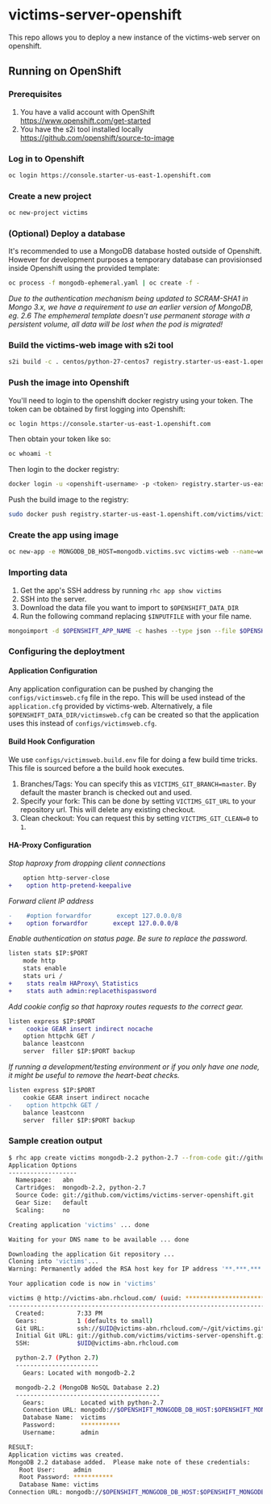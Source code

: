 victims-server-openshift
========================

This repo allows you to deploy a new instance of the victims-web server on openshift.

## Running on OpenShift
### Prerequisites
1. You have a valid account with OpenShift https://www.openshift.com/get-started
2. You have the s2i tool installed locally https://github.com/openshift/source-to-image

### Log in to Openshift
```sh
oc login https://console.starter-us-east-1.openshift.com
```

### Create a new project
```sh
oc new-project victims
```

### (Optional) Deploy a database
It's recommended to use a MongoDB database hosted outside of Openshift. However for development purposes a temporary database can provisionsed inside Openshift using the provided template:
```sh
oc process -f mongodb-ephemeral.yaml | oc create -f -
```
*Due to the authentication mechanism being updated to SCRAM-SHA1 in Mongo 3.x, we have a requirement to use an earlier version of MongoDB, eg. 2.6*
*The emphemeral template doesn't use permanent storage with a persistent volume, all data will be lost when the pod is migrated!*

### Build the victims-web image with s2i tool
```sh
s2i build -c . centos/python-27-centos7 registry.starter-us-east-1.openshift.com/victims/victims-web
```

### Push the image into Openshift
You'll need to login to the openshift docker registry using your token. The token can be obtained by first logging into Openshift:
```sh
oc login https://console.starter-us-east-1.openshift.com
```

Then obtain your token like so:
```sh
oc whoami -t
```

Then login to the docker registry:
```sh
docker login -u <openshift-username> -p <token> registry.starter-us-east-1.openshift.com
```

Push the build image to the registry:

```sh
sudo docker push registry.starter-us-east-1.openshift.com/victims/victims-web
```

### Create the app using image
```sh
oc new-app -e MONGODB_DB_HOST=mongodb.victims.svc victims-web --name=web
```

### Importing data
1. Get the app's SSH address by running ```rhc app show victims```
2. SSH into the server.
3. Download the data file you want to import to ```$OPENSHIFT_DATA_DIR```
4. Run the following command replacing ```$INPUTFILE``` with your file name.

```sh
mongoimport -d $OPENSHIFT_APP_NAME -c hashes --type json --file $OPENSHIFT_DATA_DIR/$INPUTFILE  -h $OPENSHIFT_MONGODB_DB_HOST  -u admin -p $OPENSHIFT_MONGODB_DB_PASSWORD --port $OPENSHIFT_MONGODB_DB_PORT
```
### Configuring the deploytment
#### Application Configuration
Any application configuration can be pushed by changing the ```configs/victimsweb.cfg``` file in the repo. This will be used instead of the ```application.cfg``` provided by victims-web.
Alternatively, a file ```$OPENSHIFT_DATA_DIR/victimsweb.cfg``` can be created so that the application uses this instead of ```configs/victimsweb.cfg```.
#### Build Hook Configuration
We use ```configs/victimsweb.build.env``` file for doing a few build time tricks. This file is sourced before a the build hook executes.

1. Branches/Tags: You can specify this as ```VICTIMS_GIT_BRANCH=master```. By default the master branch is checked out and used.
2. Specify your fork: This can be done by setting ```VICTIMS_GIT_URL``` to your repository url. This will delete any existing checkout.
3. Clean checkout: You can request this by setting ```VICTIMS_GIT_CLEAN=0``` to ```1```.

#### HA-Proxy Configuration
*Stop haproxy from dropping client connections*
```diff
    option http-server-close
+    option http-pretend-keepalive
```
*Forward client IP address*
```diff
-    #option forwardfor       except 127.0.0.0/8
+    option forwardfor       except 127.0.0.0/8
```
*Enable authentication on status page. Be sure to replace the password.*
```diff
listen stats $IP:$PORT
    mode http
    stats enable
    stats uri /
+    stats realm HAProxy\ Statistics
+    stats auth admin:replacethispassword
```
*Add cookie config so that haproxy routes requests to the correct gear.*
```diff
listen express $IP:$PORT
+    cookie GEAR insert indirect nocache
    option httpchk GET /
    balance leastconn
    server  filler $IP:$PORT backup
```
*If running a development/testing environment or if you only have one node, it might be useful to remove the heart-beat checks.*
```diff
listen express $IP:$PORT
    cookie GEAR insert indirect nocache
-    option httpchk GET /
    balance leastconn
    server  filler $IP:$PORT backup
```

### Sample creation output
```sh
$ rhc app create victims mongodb-2.2 python-2.7 --from-code git://github.com/victims/victims-server-openshift.git
Application Options
-------------------
  Namespace:   abn
  Cartridges:  mongodb-2.2, python-2.7
  Source Code: git://github.com/victims/victims-server-openshift.git
  Gear Size:   default
  Scaling:     no

Creating application 'victims' ... done

Waiting for your DNS name to be available ... done

Downloading the application Git repository ...
Cloning into 'victims'...
Warning: Permanently added the RSA host key for IP address '**.***.***.**' to the list of known hosts.

Your application code is now in 'victims'

victims @ http://victims-abn.rhcloud.com/ (uuid: **********************)
--------------------------------------------------------------------------
  Created:         7:33 PM
  Gears:           1 (defaults to small)
  Git URL:         ssh://$UID@victims-abn.rhcloud.com/~/git/victims.git/
  Initial Git URL: git://github.com/victims/victims-server-openshift.git
  SSH:             $UID@victims-abn.rhcloud.com

  python-2.7 (Python 2.7)
  -----------------------
    Gears: Located with mongodb-2.2

  mongodb-2.2 (MongoDB NoSQL Database 2.2)
  ----------------------------------------
    Gears:          Located with python-2.7
    Connection URL: mongodb://$OPENSHIFT_MONGODB_DB_HOST:$OPENSHIFT_MONGODB_DB_PORT/
    Database Name:  victims
    Password:       ***********
    Username:       admin

RESULT:
Application victims was created.
MongoDB 2.2 database added.  Please make note of these credentials:
   Root User:     admin
   Root Password: ***********
   Database Name: victims
Connection URL: mongodb://$OPENSHIFT_MONGODB_DB_HOST:$OPENSHIFT_MONGODB_DB_PORT/

```
